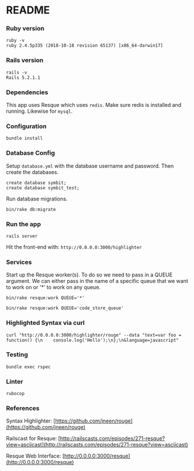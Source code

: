 # README

### Ruby version
```
ruby -v
ruby 2.4.5p335 (2018-10-18 revision 65137) [x86_64-darwin17]
```

### Rails version
```
rails -v
Rails 5.2.1.1
```

### Dependencies
This app uses Resque which uses `redis`.  Make sure redis is installed and
running.  Likewise for `mysql`.

### Configuration
```
bundle install
```

### Database Config
Setup `database.yml` with the database username and password.  Then create the databases.
```
create database symbit;
create database symbit_test;
```
Run database migrations.
```
bin/rake db:migrate
```

### Run the app
```
rails server
```
Hit the front-end with: `http://0.0.0.0:3000/highlighter`

### Services
Start up the Resque worker(s). To do so we need to pass in a QUEUE argument.
We can either pass in the name of a specific queue that we want to work on or
'*' to work on any queue.
```
bin/rake resque:work QUEUE='*'

bin/rake resque:work QUEUE='code_store_queue'
```

### Highlighted Syntax via curl
```
curl "http://0.0.0.0:3000/highlighter/rouge" --data "text=var foo = function() {\n    console.log('Hello');\n};\n&language=javascript"

```

### Testing
```
bundle exec rspec
```

### Linter
```
rubocop
```

### References

Syntax Highlighter: [https://github.com/jneen/rouge](https://github.com/jneen/rouge)

Railscast for Resque: [http://railscasts.com/episodes/271-resque?view=asciicast](http://railscasts.com/episodes/271-resque?view=asciicast)

Resque Web Interface: [http://0.0.0.0:3000/resque](http://0.0.0.0:3000/resque)
